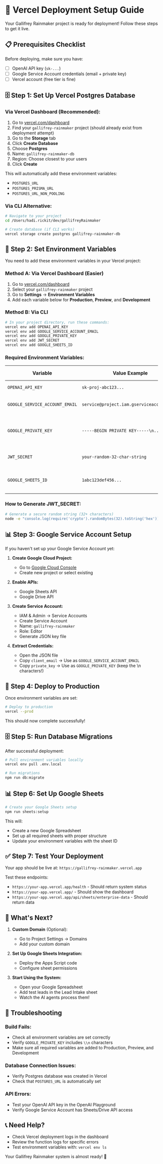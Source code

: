 # 🚀 **Vercel Deployment Setup Guide**

Your Gallifrey Rainmaker project is ready for deployment! Follow these steps to get it live.

## 📋 **Prerequisites Checklist**

Before deploying, make sure you have:
- [ ] OpenAI API key (`sk-...`)
- [ ] Google Service Account credentials (email + private key)
- [ ] Vercel account (free tier is fine)

## 🗄️ **Step 1: Set Up Vercel Postgres Database**

### Via Vercel Dashboard (Recommended):
1. Go to [vercel.com/dashboard](https://vercel.com/dashboard)
2. Find your `gallifrey-rainmaker` project (should already exist from deployment attempt)
3. Go to the **Storage** tab
4. Click **Create Database**
5. Choose **Postgres**
6. Name: `gallifrey-rainmaker-db`
7. Region: Choose closest to your users
8. Click **Create**

This will automatically add these environment variables:
- `POSTGRES_URL`
- `POSTGRES_PRISMA_URL`
- `POSTGRES_URL_NON_POOLING`

### Via CLI Alternative:
```bash
# Navigate to your project
cd /Users/hadi.rickit/dev/gallifreyRainmaker

# Create database (if CLI works)
vercel storage create postgres gallifrey-rainmaker-db
```

## 🔐 **Step 2: Set Environment Variables**

You need to add these environment variables in your Vercel project:

### **Method A: Via Vercel Dashboard** (Easier)
1. Go to [vercel.com/dashboard](https://vercel.com/dashboard)
2. Select your `gallifrey-rainmaker` project
3. Go to **Settings** → **Environment Variables**
4. Add each variable below for **Production**, **Preview**, and **Development**

### **Method B: Via CLI**
```bash
# In your project directory, run these commands:
vercel env add OPENAI_API_KEY
vercel env add GOOGLE_SERVICE_ACCOUNT_EMAIL
vercel env add GOOGLE_PRIVATE_KEY
vercel env add JWT_SECRET
vercel env add GOOGLE_SHEETS_ID
```

### **Required Environment Variables:**

| Variable | Value Example | Where to Get It |
|----------|---------------|-----------------|
| `OPENAI_API_KEY` | `sk-proj-abc123...` | [OpenAI Platform](https://platform.openai.com/api-keys) |
| `GOOGLE_SERVICE_ACCOUNT_EMAIL` | `service@project.iam.gserviceaccount.com` | Google Cloud Console |
| `GOOGLE_PRIVATE_KEY` | `-----BEGIN PRIVATE KEY-----\n...` | Google Cloud Console JSON key |
| `JWT_SECRET` | `your-random-32-char-string` | Generate random string |
| `GOOGLE_SHEETS_ID` | `1abc123def456...` | Will be auto-set by setup script |

### **How to Generate JWT_SECRET:**
```bash
# Generate a secure random string (32+ characters)
node -e "console.log(require('crypto').randomBytes(32).toString('hex'))"
```

## 📊 **Step 3: Google Service Account Setup**

If you haven't set up your Google Service Account yet:

1. **Create Google Cloud Project:**
   - Go to [Google Cloud Console](https://console.cloud.google.com/)
   - Create new project or select existing

2. **Enable APIs:**
   - Google Sheets API
   - Google Drive API

3. **Create Service Account:**
   - IAM & Admin → Service Accounts
   - Create Service Account
   - Name: `gallifrey-rainmaker`
   - Role: Editor
   - Generate JSON key file

4. **Extract Credentials:**
   - Open the JSON file
   - Copy `client_email` → Use as `GOOGLE_SERVICE_ACCOUNT_EMAIL`
   - Copy `private_key` → Use as `GOOGLE_PRIVATE_KEY` (keep the \\n characters!)

## 🚀 **Step 4: Deploy to Production**

Once environment variables are set:

```bash
# Deploy to production
vercel --prod
```

This should now complete successfully!

## 🗄️ **Step 5: Run Database Migrations**

After successful deployment:

```bash
# Pull environment variables locally
vercel env pull .env.local

# Run migrations
npm run db:migrate
```

## 📊 **Step 6: Set Up Google Sheets**

```bash
# Create your Google Sheets setup
npm run sheets:setup
```

This will:
- Create a new Google Spreadsheet
- Set up all required sheets with proper structure
- Update your environment variables with the sheet ID

## ✅ **Step 7: Test Your Deployment**

Your app should be live at: `https://gallifrey-rainmaker.vercel.app`

Test these endpoints:
- `https://your-app.vercel.app/health` - Should return system status
- `https://your-app.vercel.app/` - Should show the dashboard
- `https://your-app.vercel.app/api/sheets/enterprise-data` - Should return data

## 🎯 **What's Next?**

1. **Custom Domain** (Optional):
   - Go to Project Settings → Domains
   - Add your custom domain

2. **Set Up Google Sheets Integration:**
   - Deploy the Apps Script code
   - Configure sheet permissions

3. **Start Using the System:**
   - Open your Google Spreadsheet
   - Add test leads in the Lead Intake sheet
   - Watch the AI agents process them!

## 🚨 **Troubleshooting**

### **Build Fails:**
- Check all environment variables are set correctly
- Verify `GOOGLE_PRIVATE_KEY` includes `\\n` characters
- Make sure all required variables are added to Production, Preview, and Development

### **Database Connection Issues:**
- Verify Postgres database was created in Vercel
- Check that `POSTGRES_URL` is automatically set

### **API Errors:**
- Test your OpenAI API key in the OpenAI Playground
- Verify Google Service Account has Sheets/Drive API access

## 📞 **Need Help?**

- Check Vercel deployment logs in the dashboard
- Review the function logs for specific errors
- Test environment variables with: `vercel env ls`

Your Gallifrey Rainmaker system is almost ready! 🎉